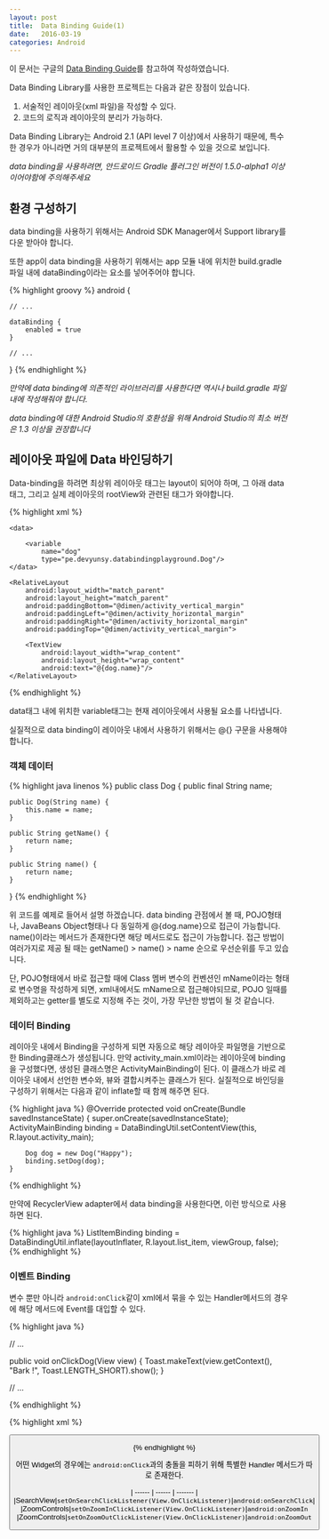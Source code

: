 ```yaml
---
layout: post
title:  Data Binding Guide(1)
date:   2016-03-19
categories: Android
---
```


이 문서는 구글의 [Data Binding Guide](http://developer.android.com/intl/ko/tools/data-binding/guide.html)를 참고하여 작성하였습니다.

Data Binding Library를 사용한 프로젝트는 다음과 같은 장점이 있습니다.

1. 서술적인 레이아웃(xml 파일)을 작성할 수 있다.
2. 코드의 로직과 레이아웃의 분리가 가능하다.

Data Binding Library는 Android 2.1 (API level 7 이상)에서 사용하기 때문에, 특수한 경우가 아니라면 거의 대부분의 프로젝트에서 활용할 수 있을 것으로 보입니다.

*data binding을 사용하려면, 안드로이드 Gradle 플러그인 버전이 1.5.0-alpha1 이상이어야함에 주의해주세요*


## 환경 구성하기

data binding을 사용하기 위해서는 Android SDK Manager에서 Support library를 다운 받아야 합니다.

또한 app이 data binding을 사용하기 위해서는 app 모듈 내에 위치한 build.gradle 파일 내에 dataBinding이라는 요소를 넣어주어야 합니다.

{% highlight groovy %}
android {

	// ...

	dataBinding {
		enabled = true
	}

	// ...

}
{% endhighlight %}

*만약에 data binding에 의존적인 라이브러리를 사용한다면 역시나 build.gradle 파일 내에 작성해줘야 합니다.*

*data binding에 대한 Android Studio의 호환성을 위해 Android Studio의 최소 버전은 1.3 이상을 권장합니다*


## 레이아웃 파일에 Data 바인딩하기

Data-binding을 하려면 최상위 레이아웃 태그는 layout이 되어야 하며, 그 아래 data태그, 그리고 실제 레이아웃의 rootView와 관련된 태그가 와야합니다.

{% highlight xml %}
<?xml version="1.0" encoding="utf-8"?>
<layout
    xmlns:android="http://schemas.android.com/apk/res/android"
    xmlns:tools="http://schemas.android.com/tools"
    tools:context="pe.devyunsy.databindingplayground.MainActivity">

    <data>

        <variable
            name="dog"
            type="pe.devyunsy.databindingplayground.Dog"/>
    </data>

    <RelativeLayout
        android:layout_width="match_parent"
        android:layout_height="match_parent"
        android:paddingBottom="@dimen/activity_vertical_margin"
        android:paddingLeft="@dimen/activity_horizontal_margin"
        android:paddingRight="@dimen/activity_horizontal_margin"
        android:paddingTop="@dimen/activity_vertical_margin">

        <TextView
            android:layout_width="wrap_content"
            android:layout_height="wrap_content"
            android:text="@{dog.name}"/>
    </RelativeLayout>
</layout>
{% endhighlight %}

data태그 내에 위치한 variable태그는 현재 레이아웃에서 사용될 요소를 나타냅니다.

실질적으로 data binding이 레이아웃 내에서 사용하기 위해서는 @{} 구문을 사용해야합니다.


### 객체 데이터

{% highlight java linenos %}
public class Dog {
    public final String name;

    public Dog(String name) {
        this.name = name;
    }

    public String getName() {
        return name;
    }

    public String name() {
        return name;
    }
}
{% endhighlight %}

위 코드를 예제로 들어서 설명 하겠습니다. data binding 관점에서 볼 때, POJO형태나, JavaBeans Object형태나 다 동일하게 @{dog.name}으로 접근이 가능합니다. name()이라는 메서드가 존재한다면 해당 메서드로도 접근이 가능합니다. 접근 방법이 여러가지로 제공 될 때는 getName() > name() > name 순으로 우선순위를 두고 있습니다.

단, POJO형태에서 바로 접근할 때에 Class 멤버 변수의 컨벤션인 mName이라는 형태로 변수명을 작성하게 되면, xml내에서도 mName으로 접근해야되므로, POJO 일때를 제외하고는 getter를 별도로 지정해 주는 것이, 가장 무난한 방법이 될 것 같습니다.


### 데이터 Binding

레이아웃 내에서 Binding을 구성하게 되면 자동으로 해당 레이아웃 파일명을 기반으로 한 Binding클래스가 생성됩니다. 만약 activity_main.xml이라는 레이아웃에 binding을 구성했다면, 생성된 클래스명은 ActivityMainBinding이 된다. 이 클래스가 바로 레이아웃 내에서 선언한 변수와, 뷰와 결합시켜주는 클래스가 된다. 실질적으로 바인딩을 구성하기 위해서는 다음과 같이 inflate할 때 함께 해주면 된다.

{% highlight java %}
@Override
    protected void onCreate(Bundle savedInstanceState) {
        super.onCreate(savedInstanceState);
        ActivityMainBinding binding = DataBindingUtil.setContentView(this, R.layout.activity_main);

        Dog dog = new Dog("Happy");
        binding.setDog(dog);
    }
{% endhighlight %}


만약에 RecyclerView adapter에서 data binding을 사용한다면, 이런 방식으로 사용하면 된다.

{% highlight java %}
ListItemBinding binding = DataBindingUtil.inflate(layoutInflater, R.layout.list_item, viewGroup, false);
{% endhighlight %}


### 이벤트 Binding

변수 뿐만 아니라 `android:onClick`같이 xml에서 묶을 수 있는 Handler메서드의 경우에 해당 메서드에 Event를 대입할 수 있다.

{% highlight java %}

// ...

public void onClickDog(View view) {
    Toast.makeText(view.getContext(), "Bark !", Toast.LENGTH_SHORT).show();
}

// ...

{% endhighlight %}

{% highlight xml %}

<!--중략-->

<Button
	android:layout_width="wrap_content"
	android:layout_height="wrap_content"
	android:onClick="@{dog.onClickDog}"
	android:text="@{dog.name}"/>

<!--중략-->

{% endhighlight %}

어떤 Widget의 경우에는 `android:onClick`과의 충돌을 피하기 위해 특별한 Handler 메서드가 따로 존재한다.

| ------ | ------ | ------- |
|SearchView|`setOnSearchClickListener(View.OnClickListener)`|`android:onSearchClick`|
|ZoomControls|`setOnZoomInClickListener(View.OnClickListener)`|`android:onZoomIn`
|ZoomControls|`setOnZoomOutClickListener(View.OnClickListener)`|`android:onZoomOut`
